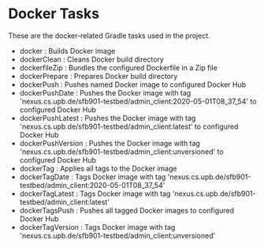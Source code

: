 # Docker Tasks

These are the docker-related Gradle tasks used in the project.

- docker : Builds Docker image
- dockerClean : Cleans Docker build directory
- dockerfileZip : Bundles the configured Dockerfile in a Zip file
- dockerPrepare : Prepares Docker build directory
- dockerPush : Pushes named Docker image to configured Docker Hub
- dockerPushDate : Pushes the Docker image with tag 'nexus.cs.upb.de/sfb901-testbed/admin_client:2020-05-01T08_37_54' to configured Docker Hub
- dockerPushLatest : Pushes the Docker image with tag 'nexus.cs.upb.de/sfb901-testbed/admin_client:latest' to configured Docker Hub
- dockerPushVersion : Pushes the Docker image with tag 'nexus.cs.upb.de/sfb901-testbed/admin_client:unversioned' to configured Docker Hub
- dockerTag : Applies all tags to the Docker image
- dockerTagDate : Tags Docker image with tag 'nexus.cs.upb.de/sfb901-testbed/admin_client:2020-05-01T08_37_54'
- dockerTagLatest : Tags Docker image with tag 'nexus.cs.upb.de/sfb901-testbed/admin_client:latest'
- dockerTagsPush : Pushes all tagged Docker images to configured Docker Hub
- dockerTagVersion : Tags Docker image with tag 'nexus.cs.upb.de/sfb901-testbed/admin_client:unversioned'